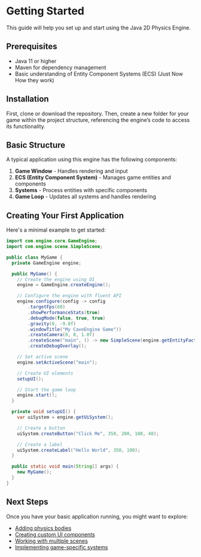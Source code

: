 # Getting Started

This guide will help you set up and start using the Java 2D Physics Engine.

## Prerequisites

- Java 11 or higher
- Maven for dependency management
- Basic understanding of Entity Component Systems (ECS) (Just Now How they work)

## Installation

First, clone or download the repository. Then, create a new folder for your game within the project structure, referencing the engine’s code to access its functionality.

## Basic Structure

A typical application using this engine has the following components:

1. **Game Window** - Handles rendering and input
2. **ECS (Entity Component System)** - Manages game entities and components
3. **Systems** - Process entities with specific components
4. **Game Loop** - Updates all systems and handles rendering

## Creating Your First Application

Here's a minimal example to get started:

```java
import com.engine.core.GameEngine;
import com.engine.scene.SimpleScene;

public class MyGame {
  private GameEngine engine;

  public MyGame() {
    // Create the engine using DI
    engine = GameEngine.createEngine();

    // Configure the engine with fluent API
    engine.configure(config -> config
        .targetFps(60)
        .showPerformanceStats(true)
        .debugMode(false, true, true)
        .gravity(0, -9.8f)
        .windowTitle("My CaveEngine Game"))
        .createCamera(0, 0, 1.0f)
        .createScene("main", () -> new SimpleScene(engine.getEntityFactory()))
        .createDebugOverlay();

    // Set active scene
    engine.setActiveScene("main");

    // Create UI elements
    setupUI();

    // Start the game loop
    engine.start();
  }

  private void setupUI() {
    var uiSystem = engine.getUiSystem();

    // Create a button
    uiSystem.createButton("Click Me", 350, 200, 100, 40);

    // Create a label
    uiSystem.createLabel("Hello World", 350, 100);
  }

  public static void main(String[] args) {
    new MyGame();
  }
}

```

## Next Steps

Once you have your basic application running, you might want to explore:

- [Adding physics bodies](./Physics-System.md)
- [Creating custom UI components](./UI-System.md#custom-ui-elements)
- [Working with multiple scenes](./Scene-Management.md)
- [Implementing game-specific systems](./Custom-Systems.md)
